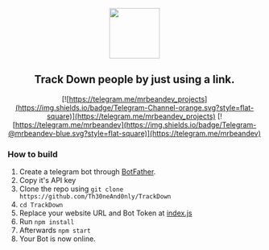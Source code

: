 <p align='center'><img style="height:100px;width:100px" src="https://mrbean.dev/logo.png" ></p>

<h2 align='center'>Track Down people by just using a link.</h2>

<div align="center">

[![https://telegram.me/mrbeandev_projects](https://img.shields.io/badge/Telegram-Channel-orange.svg?style=flat-square)](https://telegram.me/mrbeandev_projects)
[![https://telegram.me/mrbeandev](https://img.shields.io/badge/Telegram-@mrbeandev-blue.svg?style=flat-square)](https://telegram.me/mrbeandev)

</div>

### How to build
1. Create a telegram bot through [BotFather](https://t.me/BotFather).
1. Copy it's API key
1. Clone the repo using `git clone https://github.com/Th30neAnd0nly/TrackDown`
1. `cd TrackDown`
1. Replace your website URL and Bot Token at [index.js](https://github.com/mrbeandev/TrackDown/blob/8d2b963bc96d34282589d47240a9db56b5ce79f5/index.js#L15)
1. Run `npm install`
1. Afterwards `npm start`
1. Your Bot is now online.
